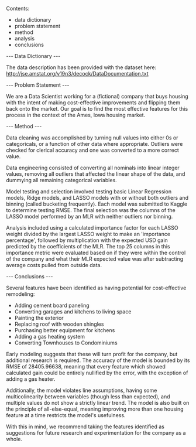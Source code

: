 Contents:
  - data dictionary
  - problem statement
  - method
  - analysis
  - conclusions

--- Data Dictionary ---

The data description has been provided with the dataset here:
http://jse.amstat.org/v19n3/decock/DataDocumentation.txt

--- Problem Statement ---

We are a Data Scientist working for a (fictional) company that buys housing with the intent of making cost-effective improvements and flipping them back onto the market. Our goal is to find the most effective features for this process in the context of the Ames, Iowa housing market.

--- Method ---

Data cleaning was accomplished by turning null values into either 0s or categoricals, or a function of other data where appropriate. Outliers were checked for clerical accuracy and one was converted to a more correct value.

Data engineering consisted of converting all nominals into linear integer values, removing all outliers that affected the linear shape of the data, and dummying all remaining categorical variables.

Model testing and selection involved testing basic Linear Regression models, Ridge models, and LASSO models with or without both outliers and binning (called bucketing frequently). Each model was submitted to Kaggle to determine testing RMSE. The final selection was the columns of the LASSO model performed by an MLR with neither outliers nor binning.

Analysis included using a calculated importance factor for each LASSO weight divided by the largest LASSO weight to make an 'importance percentage', followed by multiplication with the expected USD gain predicted by the coefficients of the MLR. The top 25 columns in this importance metric were evaluated based on if they were within the control of the company and what their MLR expected value was after subtracting average costs pulled from outside data.

--- Conclusions ---

Several features have been identified as having potential for cost-effective remodeling:
 - Adding cement board paneling
 - Converting garages and kitchens to living space
 - Painting the exterior
 - Replacing roof with wooden shingles
 - Purchasing better equipment for kitchens
 - Adding a gas heating system
 - Converting Townhouses to Condominiums

Early modeling suggests that these will turn profit for the company, but additional research is required. The accuracy of the model is bounded by its RMSE of 28405.96638, meaning that every feature which showed calculated gain could be entirely nullified by the error, with the exception of adding a gas heater.

Additionally, the model violates line assumptions, having some multicolinearity between variables (though less than expected), and multiple values do not show a strictly linear trend. The model is also built on the principle of all-else-equal, meaning improving more than one housing feature at a time restricts the model's usefulness.

With this in mind, we recommend taking the features identified as suggestions for future research and experimentation for the company as a whole.
